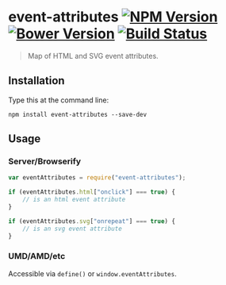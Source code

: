 # event-attributes [![NPM Version][npm-image]][npm-url] [![Bower Version][bower-image]][bower-url] [![Build Status][travis-image]][travis-url]

> Map of HTML and SVG event attributes.

## Installation
Type this at the command line:
```shell
npm install event-attributes --save-dev
```


## Usage
### Server/Browserify
```js
var eventAttributes = require("event-attributes");

if (eventAttributes.html["onclick"] === true) {
	// is an html event attribute
}

if (eventAttributes.svg["onrepeat"] === true) {
	// is an svg event attribute
}
```
### UMD/AMD/etc
Accessible via `define()` or `window.eventAttributes`.


[npm-image]: https://img.shields.io/npm/v/event-attributes.svg
[npm-url]: https://npmjs.com/package/event-attributes
[bower-image]: https://img.shields.io/bower/v/event-attributes.svg
[bower-url]: https://github.com/stevenvachon/event-attributes
[travis-image]: https://img.shields.io/travis/stevenvachon/event-attributes.svg
[travis-url]: https://travis-ci.org/stevenvachon/event-attributes
